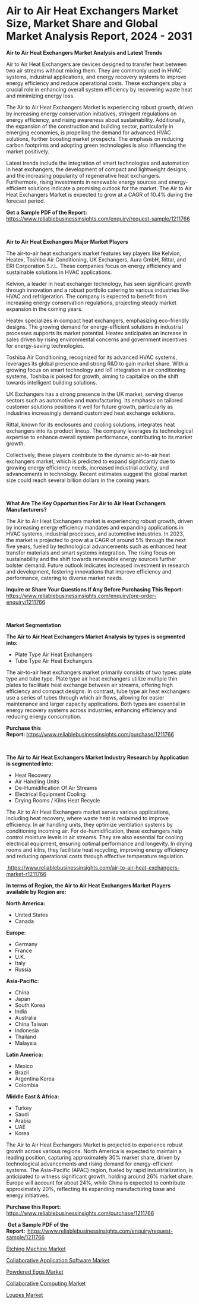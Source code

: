 <p><h1>Air to Air Heat Exchangers Market Size, Market Share and Global Market Analysis Report, 2024 - 2031</h1></p><p><strong>Air to Air Heat Exchangers Market Analysis and Latest Trends</strong></p>
<p><p>Air to Air Heat Exchangers are devices designed to transfer heat between two air streams without mixing them. They are commonly used in HVAC systems, industrial applications, and energy recovery systems to improve energy efficiency and reduce operational costs. These exchangers play a crucial role in enhancing overall system efficiency by recovering waste heat and minimizing energy loss.</p><p>The Air to Air Heat Exchangers Market is experiencing robust growth, driven by increasing energy conservation initiatives, stringent regulations on energy efficiency, and rising awareness about sustainability. Additionally, the expansion of the construction and building sector, particularly in emerging economies, is propelling the demand for advanced HVAC solutions, further boosting market prospects. The emphasis on reducing carbon footprints and adopting green technologies is also influencing the market positively.</p><p>Latest trends include the integration of smart technologies and automation in heat exchangers, the development of compact and lightweight designs, and the increasing popularity of regenerative heat exchangers. Furthermore, rising investments in renewable energy sources and energy-efficient solutions indicate a promising outlook for the market. The Air to Air Heat Exchangers Market is expected to grow at a CAGR of 10.4% during the forecast period.</p></p>
<p><strong>Get a Sample PDF of the Report:&nbsp;</strong> <a href="https://www.reliablebusinessinsights.com/enquiry/request-sample/1211766?utm_campaign=102&utm_medium=2&utm_source=Github&utm_content=ia&utm_term=17122024&utm_id=air-to-air-heat-exchangers">https://www.reliablebusinessinsights.com/enquiry/request-sample/1211766</a></p>
<p>&nbsp;</p>
<p><strong>Air to Air Heat Exchangers Major Market Players</strong></p>
<p><p>The air-to-air heat exchangers market features key players like Kelvion, Heatex, Toshiba Air Conditioning, UK Exchangers, Aura GmbH, Rittal, and ERI Corporation S.r.L. These companies focus on energy efficiency and sustainable solutions in HVAC applications.</p><p>Kelvion, a leader in heat exchanger technology, has seen significant growth through innovation and a robust portfolio catering to various industries like HVAC and refrigeration. The company is expected to benefit from increasing energy conservation regulations, projecting steady market expansion in the coming years.</p><p>Heatex specializes in compact heat exchangers, emphasizing eco-friendly designs. The growing demand for energy-efficient solutions in industrial processes supports its market potential. Heatex anticipates an increase in sales driven by rising environmental concerns and government incentives for energy-saving technologies.</p><p>Toshiba Air Conditioning, recognized for its advanced HVAC systems, leverages its global presence and strong R&D to gain market share. With a growing focus on smart technology and IoT integration in air conditioning systems, Toshiba is poised for growth, aiming to capitalize on the shift towards intelligent building solutions.</p><p>UK Exchangers has a strong presence in the UK market, serving diverse sectors such as automotive and manufacturing. Its emphasis on tailored customer solutions positions it well for future growth, particularly as industries increasingly demand customized heat exchange solutions.</p><p>Rittal, known for its enclosures and cooling solutions, integrates heat exchangers into its product lineup. The company leverages its technological expertise to enhance overall system performance, contributing to its market growth.</p><p>Collectively, these players contribute to the dynamic air-to-air heat exchangers market, which is predicted to expand significantly due to growing energy efficiency needs, increased industrial activity, and advancements in technology. Recent estimates suggest the global market size could reach several billion dollars in the coming years.</p></p>
<p>&nbsp;</p>
<p><strong>What Are The Key Opportunities For Air to Air Heat Exchangers Manufacturers?</strong></p>
<p><p>The Air to Air Heat Exchangers market is experiencing robust growth, driven by increasing energy efficiency mandates and expanding applications in HVAC systems, industrial processes, and automotive industries. In 2023, the market is projected to grow at a CAGR of around 5% through the next five years, fueled by technological advancements such as enhanced heat transfer materials and smart systems integration. The rising focus on sustainability and the shift towards renewable energy sources further bolster demand. Future outlook indicates increased investment in research and development, fostering innovations that improve efficiency and performance, catering to diverse market needs.</p></p>
<p><strong>Inquire or Share Your Questions If Any Before Purchasing This Report:</strong> <a href="https://www.reliablebusinessinsights.com/enquiry/pre-order-enquiry/1211766?utm_campaign=102&utm_medium=2&utm_source=Github&utm_content=ia&utm_term=17122024&utm_id=air-to-air-heat-exchangers">https://www.reliablebusinessinsights.com/enquiry/pre-order-enquiry/1211766</a></p>
<p>&nbsp;</p>
<p><strong>Market Segmentation</strong></p>
<p><strong>The Air to Air Heat Exchangers Market Analysis by types is segmented into:</strong></p>
<p><ul><li>Plate Type Air Heat Exchangers</li><li>Tube Type Air Heat Exchangers</li></ul></p>
<p><p>The air-to-air heat exchangers market primarily consists of two types: plate type and tube type. Plate type air heat exchangers utilize multiple thin plates to facilitate heat exchange between air streams, offering high efficiency and compact designs. In contrast, tube type air heat exchangers use a series of tubes through which air flows, allowing for easier maintenance and larger capacity applications. Both types are essential in energy recovery systems across industries, enhancing efficiency and reducing energy consumption.</p></p>
<p><strong>Purchase this Report:&nbsp;</strong><a href="https://www.reliablebusinessinsights.com/purchase/1211766?utm_campaign=102&utm_medium=2&utm_source=Github&utm_content=ia&utm_term=17122024&utm_id=air-to-air-heat-exchangers">https://www.reliablebusinessinsights.com/purchase/1211766</a></p>
<p>&nbsp;</p>
<p><strong>The Air to Air Heat Exchangers Market Industry Research by Application is segmented into:</strong></p>
<p><ul><li>Heat Recovery</li><li>Air Handling Units</li><li>De-Humidification Of Air Streams</li><li>Electrical Equipment Cooling</li><li>Drying Rooms / Kilns Heat Recycle</li></ul></p>
<p><p>The Air to Air Heat Exchangers market serves various applications, including heat recovery, where waste heat is reclaimed to improve efficiency. In air handling units, they optimize ventilation systems by conditioning incoming air. For de-humidification, these exchangers help control moisture levels in air streams. They are also essential for cooling electrical equipment, ensuring optimal performance and longevity. In drying rooms and kilns, they facilitate heat recycling, improving energy efficiency and reducing operational costs through effective temperature regulation.</p></p>
<p><a href="https://www.reliablebusinessinsights.com/air-to-air-heat-exchangers-market-r1211766?utm_campaign=102&utm_medium=2&utm_source=Github&utm_content=ia&utm_term=17122024&utm_id=air-to-air-heat-exchangers">&nbsp;https://www.reliablebusinessinsights.com/air-to-air-heat-exchangers-market-r1211766</a></p>
<p><strong>In terms of Region, the Air to Air Heat Exchangers Market Players available by Region are:</strong></p>
<p>
    <p> <strong> North America: </strong>
        <ul>
            <li>United States</li>
            <li>Canada</li>
        </ul>
        </p> 
    <p> <strong> Europe: </strong>
        <ul>
            <li>Germany</li>
            <li>France</li>
            <li>U.K.</li>
            <li>Italy</li>
            <li>Russia</li>
        </ul>
        </p> 
    <p> <strong> Asia-Pacific: </strong>
        <ul>
            <li>China</li>
            <li>Japan</li>
            <li>South Korea</li>
            <li>India</li>
            <li>Australia</li>
            <li>China Taiwan</li>
            <li>Indonesia</li>
            <li>Thailand</li>
            <li>Malaysia</li>
        </ul>
        </p> 
    <p> <strong> Latin America: </strong>
        <ul>
            <li>Mexico</li>
            <li>Brazil</li>
            <li>Argentina Korea</li>
            <li>Colombia</li>
        </ul>
        </p> 
    <p> <strong> Middle East & Africa: </strong>
        <ul>
            <li>Turkey</li>
            <li>Saudi</li>
            <li>Arabia</li>
            <li>UAE</li>
            <li>Korea</li>
        </ul>
    </p>
    </p>
<p><p>The Air to Air Heat Exchangers Market is projected to experience robust growth across various regions. North America is expected to maintain a leading position, capturing approximately 30% market share, driven by technological advancements and rising demand for energy-efficient systems. The Asia-Pacific (APAC) region, fueled by rapid industrialization, is anticipated to witness significant growth, holding around 26% market share. Europe will account for about 24%, while China is expected to contribute approximately 20%, reflecting its expanding manufacturing base and energy initiatives.</p></p>
<p><strong>Purchase this Report: </strong><a href="https://www.reliablebusinessinsights.com/purchase/1211766?utm_campaign=102&utm_medium=2&utm_source=Github&utm_content=ia&utm_term=17122024&utm_id=air-to-air-heat-exchangers">https://www.reliablebusinessinsights.com/purchase/1211766</a></p>
<p>&nbsp;<strong>Get a Sample PDF of the Report:&nbsp;&nbsp;</strong><a href="https://www.reliablebusinessinsights.com/enquiry/request-sample/1211766?utm_campaign=102&utm_medium=2&utm_source=Github&utm_content=ia&utm_term=17122024&utm_id=air-to-air-heat-exchangers">https://www.reliablebusinessinsights.com/enquiry/request-sample/1211766</a></p>
<p><strong></strong></p>
<p><p><a href="https://www.linkedin.com/pulse/study-extensively-examines-etching-machinemarket-size-terms-6jrrf?utm_campaign=102&utm_medium=2&utm_source=Github&utm_content=ia&utm_term=17122024&utm_id=air-to-air-heat-exchangers">Etching Machine Market</a></p><p><a href="https://github.com/NargisHussain75/Market-Research-Report-List-1/blob/main/collaborative-application-software-market.md?utm_campaign=102&utm_medium=2&utm_source=Github&utm_content=ia&utm_term=17122024&utm_id=air-to-air-heat-exchangers">Collaborative Application Software Market</a></p><p><a href="https://www.linkedin.com/pulse/powdered-eggs-market-research-future-outlook-forecasted-cagr-pnbqc?utm_campaign=102&utm_medium=2&utm_source=Github&utm_content=ia&utm_term=17122024&utm_id=air-to-air-heat-exchangers">Powdered Eggs Market</a></p><p><a href="https://github.com/FlorianWolf90/Market-Research-Report-List-1/blob/main/collaborative-computing-market.md?utm_campaign=102&utm_medium=2&utm_source=Github&utm_content=ia&utm_term=17122024&utm_id=air-to-air-heat-exchangers">Collaborative Computing Market</a></p><p><a href="https://www.linkedin.com/pulse/loupes-market-growth-outlook-117cagr-challenges-sales-volume-svnxf?utm_campaign=102&utm_medium=2&utm_source=Github&utm_content=ia&utm_term=17122024&utm_id=air-to-air-heat-exchangers">Loupes Market</a></p></p>